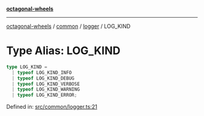 [**octagonal-wheels**](../../../../../../README.md)

***

[octagonal-wheels](../../../../../../globals.md) / [common](../../../README.md) / [logger](../README.md) / LOG\_KIND

# Type Alias: LOG\_KIND

```ts
type LOG_KIND = 
  | typeof LOG_KIND_INFO
  | typeof LOG_KIND_DEBUG
  | typeof LOG_KIND_VERBOSE
  | typeof LOG_KIND_WARNING
  | typeof LOG_KIND_ERROR;
```

Defined in: [src/common/logger.ts:21](https://github.com/vrtmrz/octagonal-wheels/blob/main/src/common/logger.ts#L21)

